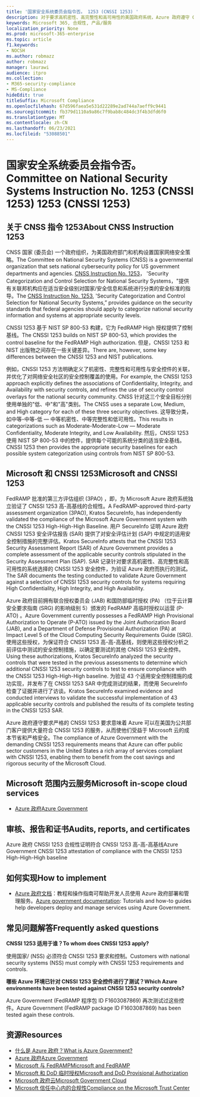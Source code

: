 ```yaml
---
title: '国家安全系统委员会指令否。 1253 (CNSSI 1253) '
description: 对于要求高机密性、高完整性和高可用性的美国政府系统，Azure 政府遵守 CNSSI 1253 安全控制。
keywords: Microsoft 365, 合规性, 产品/服务
localization_priority: None
ms.prod: microsoft-365-enterprise
ms.topic: article
f1.keywords:
- NOCSH
ms.author: robmazz
author: robmazz
manager: laurawi
audience: itpro
ms.collection:
- M365-security-compliance
- MS-Compliance
hideEdit: true
titleSuffix: Microsoft Compliance
ms.openlocfilehash: 67d596faea5e531d22289e2ad744a7aeff9c9441
ms.sourcegitcommit: fb379d1110a9a86c7f9bab8c484dc3f4b3dfd6f0
ms.translationtype: MT
ms.contentlocale: zh-CN
ms.lasthandoff: 06/23/2021
ms.locfileid: "53088501"
---
```

# <a name="committee-on-national-security-systems-instruction-no-1253-cnssi-1253"></a><span data-ttu-id="30014-105">国家安全系统委员会指令否。</span><span class="sxs-lookup"><span data-stu-id="30014-105">Committee on National Security Systems Instruction No.</span></span> <span data-ttu-id="30014-106">1253 (CNSSI 1253) </span><span class="sxs-lookup"><span data-stu-id="30014-106">1253 (CNSSI 1253)</span></span>

## <a name="about-cnss-instruction-1253"></a><span data-ttu-id="30014-107">关于 CNSS 指令 1253</span><span class="sxs-lookup"><span data-stu-id="30014-107">About CNSS Instruction 1253</span></span>

<span data-ttu-id="30014-108">CNSS 国家 (委员会) 一个政府组织，为美国政府部门和机构设置国家网络安全策略。</span><span class="sxs-lookup"><span data-stu-id="30014-108">The Committee on National Security Systems (CNSS) is a governmental organization that sets national cybersecurity policy for US government departments and agencies.</span></span> <span data-ttu-id="30014-109">[CNSS Instruction No. 1253](https://www.dss.mil/Portals/69/documents/io/rmf/CNSSI_No1253.pdf)， 'Security Categorization and Control Selection for National Security Systems，"提供有关联邦机构应在适当安全级别对国家/安全信息和系统进行分类的安全标准的指导。</span><span class="sxs-lookup"><span data-stu-id="30014-109">The [CNSS Instruction No. 1253](https://www.dss.mil/Portals/69/documents/io/rmf/CNSSI_No1253.pdf), 'Security Categorization and Control Selection for National Security Systems,” provides guidance on the security standards that federal agencies should apply to categorize national security information and systems at appropriate security levels.</span></span>  
  
<span data-ttu-id="30014-110">CNSSI 1253 基于 NIST SP 800-53 构建，它为 FedRAMP High 授权提供了控制基线。</span><span class="sxs-lookup"><span data-stu-id="30014-110">The CNSSI 1253 builds on NIST SP 800-53, which provides the control baseline for the FedRAMP High authorization.</span></span> <span data-ttu-id="30014-111">但是，CNSSI 1253 和 NIST 出版物之间存在一些关键差异。</span><span class="sxs-lookup"><span data-stu-id="30014-111">There are, however, some key differences between the CNSSI 1253 and NIST publications.</span></span>  
  
<span data-ttu-id="30014-112">例如，CNSSI 1253 方法明确定义了机密性、完整性和可用性与安全控件的关联，并优化了对网络安全社区的安全控制覆盖的使用。</span><span class="sxs-lookup"><span data-stu-id="30014-112">For example, the CNSSI 1253 approach explicitly defines the associations of Confidentiality, Integrity, and Availability with security controls, and refines the use of security control overlays for the national security community.</span></span> <span data-ttu-id="30014-113">CNSS 针对这三个安全目标分别使用单独的"低、中"和"高"类别。</span><span class="sxs-lookup"><span data-stu-id="30014-113">The CNSS uses a separate Low, Medium, and High category for each of these three security objectives.</span></span> <span data-ttu-id="30014-114">这导致分类，如中等-中等-低 — 中等机密性、中等完整性和低可用性。</span><span class="sxs-lookup"><span data-stu-id="30014-114">This results in categorizations such as Moderate-Moderate-Low — Moderate Confidentiality, Moderate Integrity, and Low Availability.</span></span> <span data-ttu-id="30014-115">然后，CNSSI 1253 使用 NIST SP 800-53 中的控件，提供每个可能的系统分类的适当安全基线。</span><span class="sxs-lookup"><span data-stu-id="30014-115">CNSSI 1253 then provides the appropriate security baselines for each possible system categorization using controls from NIST SP 800-53.</span></span>

## <a name="microsoft-and-cnssi-1253"></a><span data-ttu-id="30014-116">Microsoft 和 CNSSI 1253</span><span class="sxs-lookup"><span data-stu-id="30014-116">Microsoft and CNSSI 1253</span></span>

<span data-ttu-id="30014-117">FedRAMP 批准的第三方评估组织 (3PAO) ，即，为 Microsoft Azure 政府系统独立验证了 CNSSI 1253 高-高基线的合规性。</span><span class="sxs-lookup"><span data-stu-id="30014-117">A FedRAMP-approved third-party assessment organization (3PAO), Kratos SecureInfo, has independently validated the compliance of the Microsoft Azure Government system with the CNSSI 1253 High-High-High Baseline.</span></span> <span data-ttu-id="30014-118">用户 SecureInfo 证明 Azure 政府 CNSSI 1253 安全评估报告 (SAR) 提供了对安全评估计划 (SAP) 中规定的适用安全控制措施的完整评估。</span><span class="sxs-lookup"><span data-stu-id="30014-118">Kratos SecureInfo attests that the CNSSI 1253 Security Assessment Report (SAR) of Azure Government provides a complete assessment of the applicable security controls stipulated in the Security Assessment Plan (SAP).</span></span> <span data-ttu-id="30014-119">SAR 记录针对要求高机密性、高完整性和高可用性的系统选择的 CNSSI 1253 安全控件，为验证 Azure 政府而执行的测试。</span><span class="sxs-lookup"><span data-stu-id="30014-119">The SAR documents the testing conducted to validate Azure Government against a selection of CNSSI 1253 security controls for systems requiring High Confidentiality, High Integrity, and High Availability.</span></span>  
  
<span data-ttu-id="30014-120">Azure 政府目前拥有联合授权委员会 (JAB) 和国防部临时授权 (PA) （位于云计算安全要求指南 (SRG) 的影响级别 5）颁发的 FedRAMP 高临时授权以运营 (P-ATO) 。</span><span class="sxs-lookup"><span data-stu-id="30014-120">Azure Government currently possesses a FedRAMP High Provisional Authorization to Operate (P-ATO) issued by the Joint Authorization Board (JAB), and a Department of Defense Provisional Authorization (PA) at Impact Level 5 of the Cloud Computing Security Requirements Guide (SRG).</span></span> <span data-ttu-id="30014-121">使用这些授权，为保证符合 CNSSI 1253 高-高-高基线，则使用这些授权分析之前评估中测试的安全控制措施，以确定要测试的其他 CNSSI 1253 安全控件。</span><span class="sxs-lookup"><span data-stu-id="30014-121">Using these authorizations, Kratos SecureInfo analyzed the security controls that were tested in the previous assessments to determine which additional CNSSI 1253 security controls to test to ensure compliance with the CNSSI 1253 High-High-High baseline.</span></span> <span data-ttu-id="30014-122">为验证 43 个适用安全控制措施的成功实现，并发布了在 CNSSI 1253 SAR 中完成测试的结果，而使用 SecureInfo 检查了证据并进行了访谈。</span><span class="sxs-lookup"><span data-stu-id="30014-122">Kratos SecureInfo examined evidence and conducted interviews to validate the successful implementation of 43 applicable security controls and published the results of its complete testing in the CNSSI 1253 SAR.</span></span>  
  
<span data-ttu-id="30014-123">Azure 政府遵守要求严格的 CNSSI 1253 要求意味着 Azure 可以在美国为公共部门客户提供大量符合 CNSSI 1253 的服务，从而使他们受益于 Microsoft 云的成本节省和严格安全。</span><span class="sxs-lookup"><span data-stu-id="30014-123">The compliance of Azure Government with the demanding CNSSI 1253 requirements means that Azure can offer public sector customers in the United States a rich array of services compliant with CNSSI 1253, enabling them to benefit from the cost savings and rigorous security of the Microsoft Cloud.</span></span>

## <a name="microsoft-in-scope-cloud-services"></a><span data-ttu-id="30014-124">Microsoft 范围内云服务</span><span class="sxs-lookup"><span data-stu-id="30014-124">Microsoft in-scope cloud services</span></span>

- [<span data-ttu-id="30014-125">Azure 政府</span><span class="sxs-lookup"><span data-stu-id="30014-125">Azure Government</span></span>](https://aka.ms/AzureCompliance)

## <a name="audits-reports-and-certificates"></a><span data-ttu-id="30014-126">审核、报告和证书</span><span class="sxs-lookup"><span data-stu-id="30014-126">Audits, reports, and certificates</span></span>

<span data-ttu-id="30014-127">Azure 政府 CNSSI 1253 合规性证明符合 CNSSI 1253 高-高-高基线</span><span class="sxs-lookup"><span data-stu-id="30014-127">Azure Government CNSSI 1253 attestation of compliance with the CNSSI 1253 High-High-High baseline</span></span>

## <a name="how-to-implement"></a><span data-ttu-id="30014-128">如何实现</span><span class="sxs-lookup"><span data-stu-id="30014-128">How to implement</span></span>

- <span data-ttu-id="30014-129">[Azure 政府文档](/azure/azure-government/)：教程和操作指南可帮助开发人员使用 Azure 政府部署和管理服务。</span><span class="sxs-lookup"><span data-stu-id="30014-129">[Azure government documentation](/azure/azure-government/): Tutorials and how-to guides help developers deploy and manage services using Azure Government.</span></span>

## <a name="frequently-asked-questions"></a><span data-ttu-id="30014-130">常见问题解答</span><span class="sxs-lookup"><span data-stu-id="30014-130">Frequently asked questions</span></span>

<span data-ttu-id="30014-131">**CNSSI 1253 适用于谁？**</span><span class="sxs-lookup"><span data-stu-id="30014-131">**To whom does CNSSI 1253 apply?**</span></span>

<span data-ttu-id="30014-132">使用国家/ (NSS) 必须符合 CNSSI 1253 要求和控制。</span><span class="sxs-lookup"><span data-stu-id="30014-132">Customers with national security systems (NSS) must comply with CNSSI 1253 requirements and controls.</span></span>

<span data-ttu-id="30014-133">**哪些 Azure 环境已针对 CNSSI 1253 安全控件进行了测试？**</span><span class="sxs-lookup"><span data-stu-id="30014-133">**Which Azure environments have been tested against CNSSI 1253 security controls?**</span></span>

<span data-ttu-id="30014-134">Azure Government (FedRAMP 程序包 ID F1603087869) 再次测试过这些控件。</span><span class="sxs-lookup"><span data-stu-id="30014-134">Azure Government (FedRAMP package ID F1603087869) has been tested again these controls.</span></span>

## <a name="resources"></a><span data-ttu-id="30014-135">资源</span><span class="sxs-lookup"><span data-stu-id="30014-135">Resources</span></span>

- [<span data-ttu-id="30014-136">什么是 Azure 政府？</span><span class="sxs-lookup"><span data-stu-id="30014-136">What is Azure Government?</span></span>](/azure/azure-government/documentation-government-welcome)
- [<span data-ttu-id="30014-137">Azure 政府</span><span class="sxs-lookup"><span data-stu-id="30014-137">Azure Government</span></span>](https://aka.ms/Azure-Government)
- [<span data-ttu-id="30014-138">Microsoft 与 FedRAMP</span><span class="sxs-lookup"><span data-stu-id="30014-138">Microsoft and FedRAMP</span></span>](offering-fedramp.md)
- [<span data-ttu-id="30014-139">Microsoft 和 DoD 临时授权</span><span class="sxs-lookup"><span data-stu-id="30014-139">Microsoft and DoD Provisional Authorization</span></span>](offering-DoD-DISA-L2-L4-L5.md)
- [<span data-ttu-id="30014-140">Microsoft 政府云</span><span class="sxs-lookup"><span data-stu-id="30014-140">Microsoft Government Cloud</span></span>](https://www.microsoft.com/enterprise/government)
- [<span data-ttu-id="30014-141">Microsoft 信任中心内的合规性</span><span class="sxs-lookup"><span data-stu-id="30014-141">Compliance on the Microsoft Trust Center</span></span>](https://www.microsoft.com/trust-center/compliance/compliance-overview)
